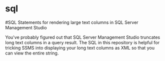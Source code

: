 sql
===

#SQL Statements for rendering large text columns in SQL Server Management Studio

You've probably figured out that SQL Server Management Studio truncates long text columns in a query result. The SQL in this repository is helpful for tricking SSMS into displaying your long text columns as XML so that you can view the entire string.

